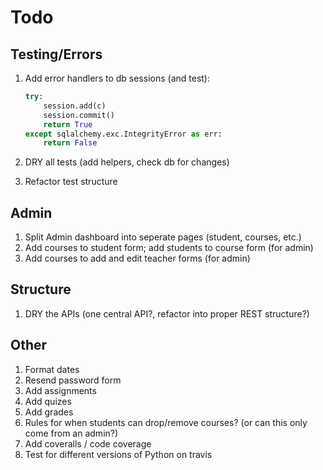 # Todo

## Testing/Errors

1. Add error handlers to db sessions (and test):

    ```python
    try:
        session.add(c)
        session.commit()
        return True
    except sqlalchemy.exc.IntegrityError as err:
        return False
    ```

1. DRY all tests (add helpers, check db for changes)
1. Refactor test structure

## Admin

1. Split Admin dashboard into seperate pages (student, courses, etc.)
1. Add courses to student form; add students to course form (for admin)
1. Add courses to add and edit teacher forms (for admin)

## Structure

1. DRY the APIs (one central API?, refactor into proper REST structure?)

## Other

1. Format dates
1. Resend password form
1. Add assignments
1. Add quizes
1. Add grades
1. Rules for when students can drop/remove courses? (or can this only come from an admin?)
1. Add coveralls / code coverage
1. Test for different versions of Python on travis

